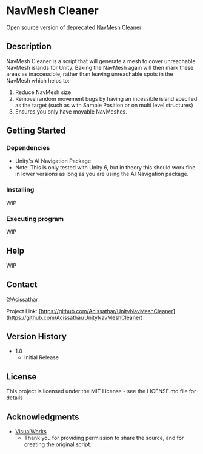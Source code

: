 # NavMesh Cleaner

Open source version of deprecated [NavMesh Cleaner](https://assetstore.unity.com/packages/tools/behavior-ai/navmesh-cleaner-151501)

## Description

NavMesh Cleaner is a script that will generate a mesh to cover unreachable NavMesh islands for Unity. Baking the NavMesh again will then mark these areas as inaccessible, rather than leaving unreachable spots in the NavMesh which helps to:

1. Reduce NavMesh size
2. Remove random movement bugs by having an incessible island specifed as the target (such as with Sample Position or on multi level structures)
3. Ensures you only have movable NavMeshes.

## Getting Started

### Dependencies

* Unity's AI Navigation Package
* Note: This is only tested with Unity 6, but in theory this should work fine in lower versions as long as you are using the AI Navigation package.

### Installing

WIP

### Executing program

WIP

## Help

WIP

## Contact

[@Acissathar](https://twitter.com/Acissathar)

Project Link: [https://github.com/Acissathar/UnityNavMeshCleaner](https://github.com/Acissathar/UnityNavMeshCleaner)

## Version History

* 1.0
    * Initial Release

## License

This project is licensed under the MIT License - see the LICENSE.md file for details

## Acknowledgments
* [VisualWorks](https://assetstore.unity.com/publishers/40160)
  - Thank you for providing permission to share the source, and for creating the original script.
